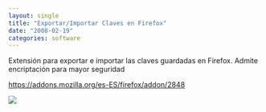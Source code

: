 ```yaml
---
layout: single
title: "Exportar/Importar Claves en Firefox"
date: "2008-02-19"
categories: software
---
```


Extensión para exportar e importar las claves guardadas en Firefox. Admite encriptación para mayor seguridad

https://addons.mozilla.org/es-ES/firefox/addon/2848

![](https://addons.mozilla.org/en-US/firefox/images/preview/2848/1)
